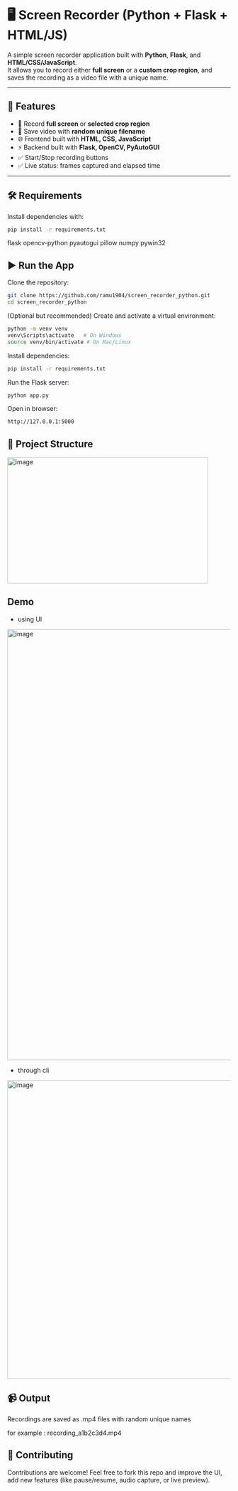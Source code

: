 # 🖥️ Screen Recorder (Python + Flask + HTML/JS)

A simple screen recorder application built with **Python**, **Flask**, and **HTML/CSS/JavaScript**.  
It allows you to record either **full screen** or a **custom crop region**, and saves the recording as a video file with a unique name.

---

## 🚀 Features
- 🎥 Record **full screen** or **selected crop region**  
- 💾 Save video with **random unique filename**  
- 🌐 Frontend built with **HTML, CSS, JavaScript**  
- ⚡ Backend built with **Flask, OpenCV, PyAutoGUI**  
- ✅ Start/Stop recording buttons  
- ✅ Live status: frames captured and elapsed time  

---

## 🛠️ Requirements

Install dependencies with:

```bash
pip install -r requirements.txt
```
flask
opencv-python
pyautogui
pillow
numpy
pywin32


## ▶️ Run the App

Clone the repository:
```bash
git clone https://github.com/ramu1904/screen_recorder_python.git
cd screen_recorder_python
```

(Optional but recommended) Create and activate a virtual environment:

```bash
python -m venv venv
venv\Scripts\activate   # On Windows
source venv/bin/activate # On Mac/Linux
```
Install dependencies:
```bash
pip install -r requirements.txt
```
Run the Flask server:
```bash
python app.py
```
Open in browser:
```bash
http://127.0.0.1:5000
```

## 📂 Project Structure

<img width="453" height="284" alt="image" src="https://github.com/user-attachments/assets/1a2c9f59-0a3a-4d56-8463-55f333e01205" />

## Demo

- using UI 
<img width="1919" height="970" alt="image" src="https://github.com/user-attachments/assets/10bbce71-100e-45e3-96b5-6c6d8087fd22" />

- through cli
<img width="915" height="672" alt="image" src="https://github.com/user-attachments/assets/3fdd6f23-60fd-443b-848d-6f51a76399d5" />

## 📹 Output

Recordings are saved as .mp4 files with random unique names 

for example :
recording_a1b2c3d4.mp4

## 🤝 Contributing

Contributions are welcome!
Feel free to fork this repo and improve the UI, add new features (like pause/resume, audio capture, or live preview).

